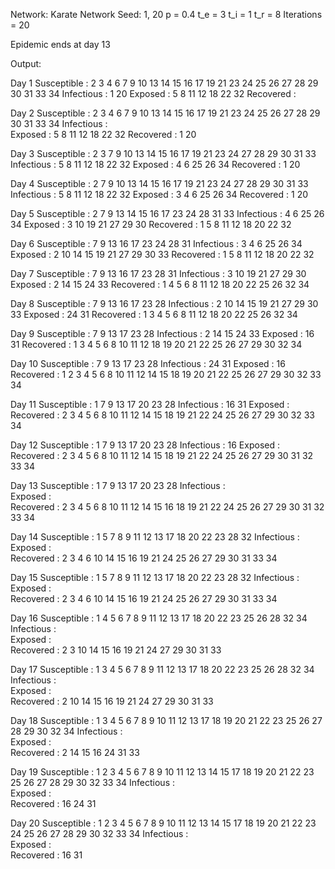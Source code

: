 Network: Karate Network
Seed: 1, 20
p = 0.4
t_e = 3
t_i = 1
t_r = 8
Iterations = 20

Epidemic ends at day 13

Output:

Day 1
Susceptible :  2 3 4 6 7 9 10 13 14 15 16 17 19 21 23 24 25 26 27 28 29 30 31 33 34
Infectious :  1 20
Exposed :  5 8 11 12 18 22 32
Recovered :  


Day 2
Susceptible :  2 3 4 6 7 9 10 13 14 15 16 17 19 21 23 24 25 26 27 28 29 30 31 33 34
Infectious :  
Exposed :  5 8 11 12 18 22 32
Recovered :  1 20


Day 3
Susceptible :  2 3 7 9 10 13 14 15 16 17 19 21 23 24 27 28 29 30 31 33
Infectious :  5 8 11 12 18 22 32
Exposed :  4 6 25 26 34
Recovered :  1 20


Day 4
Susceptible :  2 7 9 10 13 14 15 16 17 19 21 23 24 27 28 29 30 31 33
Infectious :  5 8 11 12 18 22 32
Exposed :  3 4 6 25 26 34
Recovered :  1 20


Day 5
Susceptible :  2 7 9 13 14 15 16 17 23 24 28 31 33
Infectious :  4 6 25 26 34
Exposed :  3 10 19 21 27 29 30
Recovered :  1 5 8 11 12 18 20 22 32


Day 6
Susceptible :  7 9 13 16 17 23 24 28 31
Infectious :  3 4 6 25 26 34
Exposed :  2 10 14 15 19 21 27 29 30 33
Recovered :  1 5 8 11 12 18 20 22 32


Day 7
Susceptible :  7 9 13 16 17 23 28 31
Infectious :  3 10 19 21 27 29 30
Exposed :  2 14 15 24 33
Recovered :  1 4 5 6 8 11 12 18 20 22 25 26 32 34


Day 8
Susceptible :  7 9 13 16 17 23 28
Infectious :  2 10 14 15 19 21 27 29 30 33
Exposed :  24 31
Recovered :  1 3 4 5 6 8 11 12 18 20 22 25 26 32 34


Day 9
Susceptible :  7 9 13 17 23 28
Infectious :  2 14 15 24 33
Exposed :  16 31
Recovered :  1 3 4 5 6 8 10 11 12 18 19 20 21 22 25 26 27 29 30 32 34


Day 10
Susceptible :  7 9 13 17 23 28
Infectious :  24 31
Exposed :  16
Recovered :  1 2 3 4 5 6 8 10 11 12 14 15 18 19 20 21 22 25 26 27 29 30 32 33 34


Day 11
Susceptible :  1 7 9 13 17 20 23 28
Infectious :  16 31
Exposed :  
Recovered :  2 3 4 5 6 8 10 11 12 14 15 18 19 21 22 24 25 26 27 29 30 32 33 34


Day 12
Susceptible :  1 7 9 13 17 20 23 28
Infectious :  16
Exposed :  
Recovered :  2 3 4 5 6 8 10 11 12 14 15 18 19 21 22 24 25 26 27 29 30 31 32 33 34


Day 13
Susceptible :  1 7 9 13 17 20 23 28
Infectious :  
Exposed :  
Recovered :  2 3 4 5 6 8 10 11 12 14 15 16 18 19 21 22 24 25 26 27 29 30 31 32 33 34


Day 14
Susceptible :  1 5 7 8 9 11 12 13 17 18 20 22 23 28 32
Infectious :  
Exposed :  
Recovered :  2 3 4 6 10 14 15 16 19 21 24 25 26 27 29 30 31 33 34


Day 15
Susceptible :  1 5 7 8 9 11 12 13 17 18 20 22 23 28 32
Infectious :  
Exposed :  
Recovered :  2 3 4 6 10 14 15 16 19 21 24 25 26 27 29 30 31 33 34


Day 16
Susceptible :  1 4 5 6 7 8 9 11 12 13 17 18 20 22 23 25 26 28 32 34
Infectious :  
Exposed :  
Recovered :  2 3 10 14 15 16 19 21 24 27 29 30 31 33


Day 17
Susceptible :  1 3 4 5 6 7 8 9 11 12 13 17 18 20 22 23 25 26 28 32 34
Infectious :  
Exposed :  
Recovered :  2 10 14 15 16 19 21 24 27 29 30 31 33


Day 18
Susceptible :  1 3 4 5 6 7 8 9 10 11 12 13 17 18 19 20 21 22 23 25 26 27 28 29 30 32 34
Infectious :  
Exposed :  
Recovered :  2 14 15 16 24 31 33


Day 19
Susceptible :  1 2 3 4 5 6 7 8 9 10 11 12 13 14 15 17 18 19 20 21 22 23 25 26 27 28 29 30 32 33 34
Infectious :  
Exposed :  
Recovered :  16 24 31


Day 20
Susceptible :  1 2 3 4 5 6 7 8 9 10 11 12 13 14 15 17 18 19 20 21 22 23 24 25 26 27 28 29 30 32 33 34
Infectious :  
Exposed :  
Recovered :  16 31
